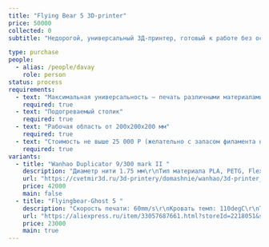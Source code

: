 ```yaml
---
title: "Flying Bear 5 3D-printer"
price: 50000
collected: 0
subtitle: "Недорогой, универсальный 3Д-принтер, готовый к работе без особенных знаний в электронике"

type: purchase
people:
  - alias: /people/davay
    role: person
status: process
requirements:
  - text: "Максимальная универсальность — печать различными материалами\r\n  - PLA\r\n  - ABS\r\n  - FLEX\r\n  - PETG"
    required: true
  - text: "Подогреваемый столик"
    required: true
  - text: "Рабочая область от 200х200х200 мм"
    required: true
  - text: "Стоимость не выше 25 000 Р (желательно с запасом филамента на первое время)"
    required: true
variants:
  - title: "Wanhao Duplicator 9/300 mark II "
    description: "Диаметр нити 1.75 мм\r\nТип материала PLA, PETG, Flex\r\nРазмер области построения 300×300×400 мм э"
    url: "https://cvetmir3d.ru/3d-printery/domashnie/wanhao/3d-printer_wanhao_duplicator_9-300/"
    price: 42000
    main: false
  - title: "Flyingbear-Ghost 5 "
    description: "Скорость печати: 60mm/s\r\nКровать темп: 110degC\r\nТолщина нарезки: 0.05-0.3\r\nЯзык: English, French, Russian, German\r\nМаксимальная скорость печати: 150 mm/s\r\nТип интерфейса: USB\r\nЛомтик программного обеспечения: Cura\r\nЭл. напряжение: 110-220 V\r\nФормат файла: STL , OBJ , DAE , AMF\r\nДиаметр сопла: 0.4\r\nАвтоматическое выравнивание: no\r\nМаксимальный размер печати: 255*210*200mm\r\nТехнология инжекционного метода литья: FDM\r\nPrinter size: 390*340*420mm\r\nLayer thickness: 0.05-0.3mm\r\nExtruder Temperature: Max 260 Degree Celsius\r\nHot bed temperature: 60-110 Degree Celsius\r\nXY-axis positiong accuracy: 0.012mm\r\nZ-axis positioning accuracy: 0.004mm\r\nConnectivity: WiFi,TF Card,USB"
    url: "https://aliexpress.ru/item/33057687661.html?storeId=2218051&spm=2114.12010612.8148356.4.382cac24DbaSOt"
    price: 23000
    main: true
---
```

